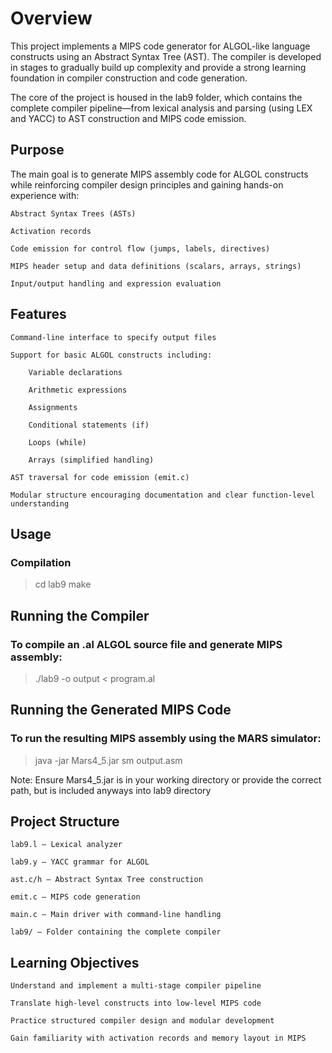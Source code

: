 # Overview

This project implements a MIPS code generator for ALGOL-like language constructs using an Abstract Syntax Tree (AST). The compiler is developed in stages to gradually build up complexity and provide a strong learning foundation in compiler construction and code generation.

The core of the project is housed in the lab9 folder, which contains the complete compiler pipeline—from lexical analysis and parsing (using LEX and YACC) to AST construction and MIPS code emission.

## Purpose

The main goal is to generate MIPS assembly code for ALGOL constructs while reinforcing compiler design principles and gaining hands-on experience with:

    Abstract Syntax Trees (ASTs)

    Activation records

    Code emission for control flow (jumps, labels, directives)

    MIPS header setup and data definitions (scalars, arrays, strings)

    Input/output handling and expression evaluation

## Features

    Command-line interface to specify output files

    Support for basic ALGOL constructs including:

        Variable declarations

        Arithmetic expressions

        Assignments

        Conditional statements (if)

        Loops (while)

        Arrays (simplified handling)

    AST traversal for code emission (emit.c)

    Modular structure encouraging documentation and clear function-level understanding

## Usage

### Compilation

> cd lab9
> make

## Running the Compiler

### To compile an .al ALGOL source file and generate MIPS assembly:

> ./lab9 -o output < program.al

## Running the Generated MIPS Code

### To run the resulting MIPS assembly using the MARS simulator:
> java -jar Mars4_5.jar sm output.asm

Note: Ensure Mars4_5.jar is in your working directory or provide the correct path, but is included anyways into lab9 directory

## Project Structure

    lab9.l – Lexical analyzer

    lab9.y – YACC grammar for ALGOL

    ast.c/h – Abstract Syntax Tree construction

    emit.c – MIPS code generation

    main.c – Main driver with command-line handling

    lab9/ – Folder containing the complete compiler

## Learning Objectives

    Understand and implement a multi-stage compiler pipeline

    Translate high-level constructs into low-level MIPS code

    Practice structured compiler design and modular development

    Gain familiarity with activation records and memory layout in MIPS
